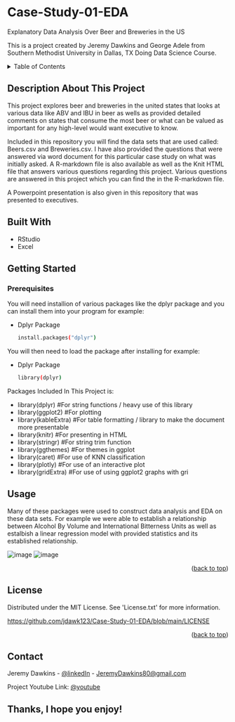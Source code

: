 # Case-Study-01-EDA
Explanatory Data Analysis Over Beer and Breweries in the US

This is a project created by Jeremy Dawkins and George Adele from Southern Methodist University in Dallas, TX Doing Data Science Course. 

<!-- TABLE OF CONTENTS -->
<details>
  <summary>Table of Contents</summary>
  <ol>
    <li><a href="#description-about-this-project">Description About This Project</a></li>
    <li><a href="#built-with">Built With</a></li>
    <li><a href="#getting-started">Getting Started</a></li>
    <li><a href="#usage">Usage</a></li>
    <li><a href="#license">License</a></li>
    <li><a href="#contact">Contact</a></li>
  </ol>
</details>

<!-- Description About This Project -->
## Description About This Project

This project explores beer and breweries in the united states that looks at various data like ABV and IBU in beer as wells as provided detailed comments on states that consume the most beer or what can be valued as important for any high-level would want executive to know.

Included in this repository you will find the data sets that are used called: Beers.csv and Breweries.csv.
I have also provided the questions that were answered via word document for this particular case study on what was initially asked. 
A R-markdown file is also available as well as the Knit HTML file that answers various questions regarding this project. 
Various questions are answered in this project which you can find the in the R-markdown file. 

A Powerpoint presentation is also given in this repository that was presented to executives. 


<!-- Built With -->
## Built With
- RStudio
- Excel

<!-- Getting Started -->
## Getting Started
### Prerequisites
You will need installion of various packages like the dplyr package and you can install them into your program for example:
* Dplyr Package
  ```sh
  install.packages("dplyr")
  ```
You will then need to load the package after installing for example:
* Dplyr Package
  ```sh
  library(dplyr)
  ```
Packages Included In This Project is:
- library(dplyr)      #For string functions / heavy use of this library
- library(ggplot2)    #For plotting
- library(kableExtra) #For table formatting / library to make the document more presentable
- library(knitr)      #For presenting in HTML
- library(stringr)    #For string trim function
- library(ggthemes)   #For themes in ggplot
- library(caret)      #For use of KNN classification
- library(plotly)     #For use of an interactive plot
- library(gridExtra)  #For use of using ggplot2 graphs with gri
  
  
  
<!-- USAGE -->
## Usage
Many of these packages were used to construct data analysis and EDA on these data sets. 
For example we were able to establish a relationship between Alcohol By Volume and International Bitterness Units as well as estalbish a linear regression model with provided statistics and its established relationship. 

![image](https://user-images.githubusercontent.com/89367924/138411696-25c57127-7b57-48c4-b9c1-b2a748dd9a5d.png)
![image](https://user-images.githubusercontent.com/89367924/138411761-dae95ddd-8cc7-413f-8f4b-57fb0e34720f.png)

<p align="right">(<a href="#top">back to top</a>)</p>

<!-- LICENSE -->
## License
Distributed under the MIT License. See 'License.txt' for more information.

https://github.com/jdawk123/Case-Study-01-EDA/blob/main/LICENSE
<p align="right">(<a href="#top">back to top</a>)</p>


<!-- CONTACT -->
## Contact

Jeremy Dawkins - [@linkedIn](https://www.linkedin.com/in/jeremydawkins/) - JeremyDawkins80@gmail.com

Project Youtube Link: [@youtube](https://youtu.be/K3NkqlqGxQ0)



## Thanks, I hope you enjoy!
